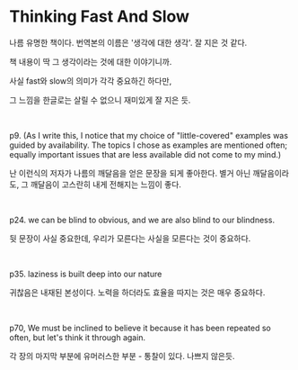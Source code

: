# Thinking Fast And Slow

나름 유명한 책이다. 번역본의 이름은 '생각에 대한 생각'. 잘 지은 것 같다. 

책 내용이 딱 그 생각이라는 것에 대한 이야기니까. 

사실 fast와 slow의 의미가 각각 중요하긴 하다만, 

그 느낌을 한글로는 살릴 수 없으니 재미있게 잘 지은 듯.

​

p9. (As I write this, I notice that my choice of "little-covered" examples was guided by availability. The topics I chose as examples are mentioned often; equally important issues that are less available did not come to my mind.) 

난 이런식의 저자가 나름의 깨달음을 얻은 문장을 되게 좋아한다. 별거 아닌 깨달음이라도, 그 깨달음이 고스란히 내게 전해지는 느낌이 좋다.

​

p24. we can be blind to obvious, and we are also blind to our blindness. 

뒷 문장이 사실 중요한데, 우리가 모른다는 사실을 모른다는 것이 중요하다.

​

p35. laziness is built deep into our nature

귀찮음은 내재된 본성이다. 노력을 하더라도 효율을 따지는 것은 매우 중요하다. 

​

p70, We must be inclined to believe it because it has been repeated so often, but let's think it through again.

각 장의 마지막 부분에 유머러스한 부분 - 통찰이 있다. 나쁘지 않은듯.